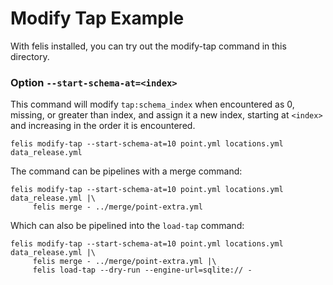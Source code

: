 Modify Tap Example
==================

With felis installed, you can try out the modify-tap command in this directory.

### Option `--start-schema-at=<index>`

This command will modify `tap:schema_index` when encountered as 0, missing, or greater
than index, and assign it a new index, starting at `<index>` and increasing in the order it is
encountered.

```
felis modify-tap --start-schema-at=10 point.yml locations.yml data_release.yml
```

The command can be pipelines with a merge command:

```
felis modify-tap --start-schema-at=10 point.yml locations.yml data_release.yml |\
     felis merge - ../merge/point-extra.yml
```

Which can also be pipelined into the `load-tap` command:

```
felis modify-tap --start-schema-at=10 point.yml locations.yml data_release.yml |\
     felis merge - ../merge/point-extra.yml |\
     felis load-tap --dry-run --engine-url=sqlite:// -
```
